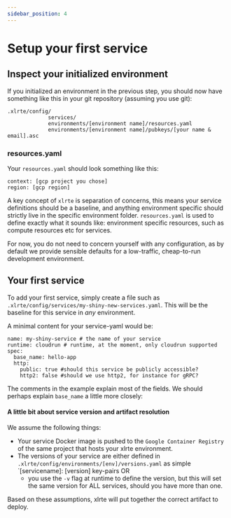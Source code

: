 ```yaml
---
sidebar_position: 4
---
```


# Setup your first service

## Inspect your initialized environment
If you initialized an environment in the previous step, you should now have something like this in your git repository (assuming you use git):
```
.xlrte/config/
             services/
             environments/[environment name]/resources.yaml
             environments/[environment name]/pubkeys/[your name & email].asc
```
### resources.yaml
Your `resources.yaml` should look something like this:

```
context: [gcp project you chose]
region: [gcp region]
```
A key concept of `xlrte` is separation of concerns, this means your service definitions should be a baseline, and anything environment specific should strictly live in the specific environment folder. `resources.yaml` is used to define exactly what it sounds like: environment specific resources, such as compute resources etc for services.

For now, you do not need to concern yourself with any configuration, as by default we provide sensible defaults for a low-traffic, cheap-to-run development environment.

## Your first service
To add your first service, simply create a file such as `.xlrte/config/services/my-shiny-new-services.yaml`. This will be the baseline for this service in _any_ environment.

A minimal content for your service-yaml would be:

```
name: my-shiny-service # the name of your service
runtime: cloudrun # runtime, at the moment, only cloudrun supported
spec:
  base_name: hello-app 
  http:
    public: true #should this service be publicly accessible?
    http2: false #should we use http2, for instance for gRPC?
```
The comments in the example explain most of the fields. We should perhaps explain `base_name` a little more closely:
#### A little bit about service version and artifact resolution
We assume the following things:
* Your service Docker image is pushed to the `Google Container Registry` of the same project that hosts your xlrte environment.
* The versions of your service are either defined in `.xlrte/config/environments/[env]/versions.yaml` as simple `[servicename]: [version] key-pairs OR
  * you use the `-v` flag at runtime to define the version, but this will set the same version for ALL services, should you have more than one.

Based on these assumptions, xlrte will put together the correct artifact to deploy.
